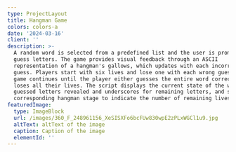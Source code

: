 ```yaml
---
type: ProjectLayout
title: Hangman Game
colors: colors-a
date: '2024-03-16'
client: ''
description: >-
  A random word is selected from a predefined list and the user is prompted to
  guess letters. The game provides visual feedback through an ASCII
  representation of a hangman's gallows, which updates with each incorrect
  guess. Players start with six lives and lose one with each wrong guess. The
  game continues until the player either guesses the entire word correctly or
  loses all their lives. The script displays the current state of the word with
  guessed letters revealed and underscores for remaining letters, and shows the
  corresponding hangman stage to indicate the number of remaining lives.
featuredImage:
  type: ImageBlock
  url: /images/360_F_248961156_XeSISXFo6bcFUw830wpE2zPLxWGCl1u9.jpg
  altText: altText of the image
  caption: Caption of the image
  elementId: ''
---
```

